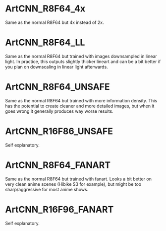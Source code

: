 # ArtCNN_R8F64_4x
Same as the normal R8F64 but 4x instead of 2x.

# ArtCNN_R8F64_LL
Same as the normal R8F64 but trained with images downsampled in linear light. In practice, this outputs slightly thicker lineart and can be a bit better if you plan on downscaling in linear light afterwards.

# ArtCNN_R8F64_UNSAFE
Same as the normal R8F64 but trained with more information density. This has the potential to create cleaner and more detailed images, but when it goes wrong it generally produces way worse results.

# ArtCNN_R16F86_UNSAFE
Self explanatory.

# ArtCNN_R8F64_FANART
Same as the normal R8F64 but trained with fanart. Looks a bit better on very clean anime scenes (Hibike S3 for example), but might be too sharp/aggressive for most anime shows.

# ArtCNN_R16F96_FANART
Self explanatory.
